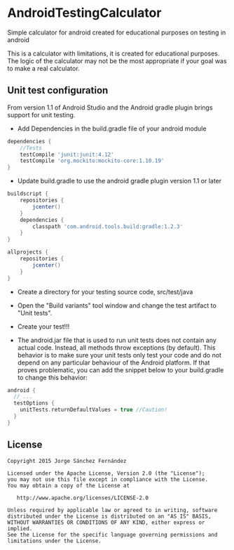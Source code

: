# AndroidTestingCalculator
Simple calculator for android created for educational purposes on testing in android

This is a calculator with limitations, it is created for educational purposes. The logic of the calculator may not be the most appropriate if your goal was to make a real calculator.

## Unit test configuration
From version 1.1 of Android Studio and the Android gradle plugin brings support for unit testing.

* Add Dependencies in the build.gradle file of your android module
```groovy
dependencies {
    //Tests
    testCompile 'junit:junit:4.12'
    testCompile 'org.mockito:mockito-core:1.10.19'
}
```
* Update build.gradle to use the android gradle plugin version 1.1 or later
```groovy
buildscript {
    repositories {
        jcenter()
    }
    dependencies {
        classpath 'com.android.tools.build:gradle:1.2.3'
    }
}

allprojects {
    repositories {
        jcenter()
    }
}  
```
* Create a directory for your testing source code, src/test/java
* Open the "Build variants" tool window and change the test artifact to "Unit tests".
* Create your test!!!

* The android.jar file that is used to run unit tests does not contain any actual code. Instead, all methods throw exceptions (by default). This behavior is to make sure your unit tests only test your code and do not depend on any particular behaviour of the Android platform. If that proves problematic, you can add the snippet below to your build.gradle to change this behavior:

```groovy
android {
  // ...
  testOptions { 
    unitTests.returnDefaultValues = true //Caution!
  }
}
```
License
-------

    Copyright 2015 Jorge Sánchez Fernández

    Licensed under the Apache License, Version 2.0 (the "License");
    you may not use this file except in compliance with the License.
    You may obtain a copy of the License at

       http://www.apache.org/licenses/LICENSE-2.0

    Unless required by applicable law or agreed to in writing, software
    distributed under the License is distributed on an "AS IS" BASIS,
    WITHOUT WARRANTIES OR CONDITIONS OF ANY KIND, either express or implied.
    See the License for the specific language governing permissions and
    limitations under the License.
